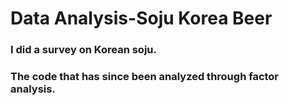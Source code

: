# Data Analysis-Soju Korea Beer
### I did a survey on Korean soju.
### The code that has since been analyzed through factor analysis.
